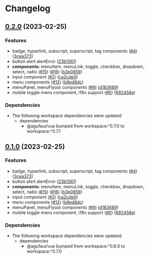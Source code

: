 # Changelog

## [0.2.0](https://github.com/agufaui/agufaui/compare/playground-vue3auto-v0.1.0...playground-vue3auto-v0.2.0) (2023-02-25)


### Features

* badge, hyperlink, subscript, superscript, tag components ([#4](https://github.com/agufaui/agufaui/issues/4)) ([3cea373](https://github.com/agufaui/agufaui/commit/3cea373247489e9f9a3c38822a058f3c440cc33f))
* button alert alertError ([23b1361](https://github.com/agufaui/agufaui/commit/23b1361e99c21a35276e3210b9c1ec0c2f5190c0))
* **components:** menuItem, menuLink, toggle, checkbox, dropdown, select, radio ([#15](https://github.com/agufaui/agufaui/issues/15)) ([#16](https://github.com/agufaui/agufaui/issues/16)) ([b3e0859](https://github.com/agufaui/agufaui/commit/b3e08593f2e0e9088f09701637eaacc1a7e4b659))
* input component ([#2](https://github.com/agufaui/agufaui/issues/2)) ([ca2cde0](https://github.com/agufaui/agufaui/commit/ca2cde07932e6eb2e9457b9c26675ebf72440132))
* menu components ([#12](https://github.com/agufaui/agufaui/issues/12)) ([b9ed8dc](https://github.com/agufaui/agufaui/commit/b9ed8dce84ca3219e92562b832fff6621ab67ad6))
* menuPanel, menuFlyout components ([#9](https://github.com/agufaui/agufaui/issues/9)) ([d183689](https://github.com/agufaui/agufaui/commit/d18368930a1f57c87aa6d0e5a70583deffba2188))
* mobile toggle menu component, i18n support ([#6](https://github.com/agufaui/agufaui/issues/6)) ([692458e](https://github.com/agufaui/agufaui/commit/692458ebf4f3b3b158d62de81f9c6db16369e59e))


### Dependencies

* The following workspace dependencies were updated
  * dependencies
    * @agufaui/vue bumped from workspace:^0.7.0 to workspace:^0.7.1

## [0.1.0](https://github.com/agufaui/agufaui/compare/playground-vue3auto-v0.0.1...playground-vue3auto-v0.1.0) (2023-02-25)


### Features

* badge, hyperlink, subscript, superscript, tag components ([#4](https://github.com/agufaui/agufaui/issues/4)) ([3cea373](https://github.com/agufaui/agufaui/commit/3cea373247489e9f9a3c38822a058f3c440cc33f))
* button alert alertError ([23b1361](https://github.com/agufaui/agufaui/commit/23b1361e99c21a35276e3210b9c1ec0c2f5190c0))
* **components:** menuItem, menuLink, toggle, checkbox, dropdown, select, radio ([#15](https://github.com/agufaui/agufaui/issues/15)) ([#16](https://github.com/agufaui/agufaui/issues/16)) ([b3e0859](https://github.com/agufaui/agufaui/commit/b3e08593f2e0e9088f09701637eaacc1a7e4b659))
* input component ([#2](https://github.com/agufaui/agufaui/issues/2)) ([ca2cde0](https://github.com/agufaui/agufaui/commit/ca2cde07932e6eb2e9457b9c26675ebf72440132))
* menu components ([#12](https://github.com/agufaui/agufaui/issues/12)) ([b9ed8dc](https://github.com/agufaui/agufaui/commit/b9ed8dce84ca3219e92562b832fff6621ab67ad6))
* menuPanel, menuFlyout components ([#9](https://github.com/agufaui/agufaui/issues/9)) ([d183689](https://github.com/agufaui/agufaui/commit/d18368930a1f57c87aa6d0e5a70583deffba2188))
* mobile toggle menu component, i18n support ([#6](https://github.com/agufaui/agufaui/issues/6)) ([692458e](https://github.com/agufaui/agufaui/commit/692458ebf4f3b3b158d62de81f9c6db16369e59e))


### Dependencies

* The following workspace dependencies were updated
  * dependencies
    * @agufaui/vue bumped from workspace:^0.6.0 to workspace:^0.7.0
